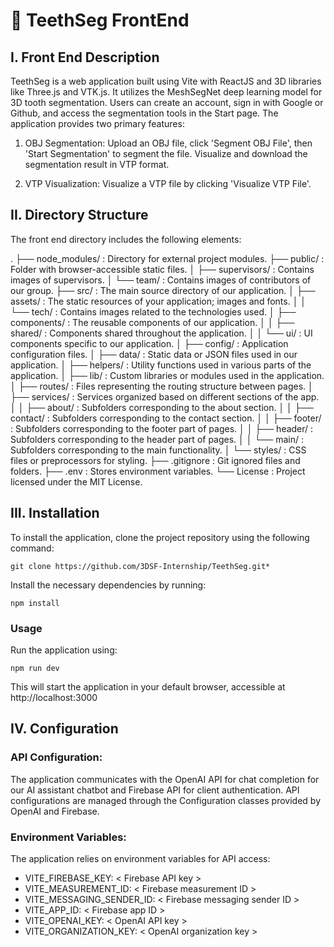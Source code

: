 # 🦷 TeethSeg FrontEnd 

## I. Front End Description
TeethSeg is a web application built using Vite with ReactJS and 3D libraries like Three.js and VTK.js. It utilizes the MeshSegNet deep learning model for 3D tooth segmentation. Users can create an account, sign in with Google or Github, and access the segmentation tools in the Start page. The application provides two primary features:  

1. OBJ Segmentation: Upload an OBJ file, click 'Segment OBJ File', then 'Start Segmentation' to segment the file. Visualize and download the segmentation result in VTP format.

2. VTP Visualization: Visualize a VTP file by clicking 'Visualize VTP File'.

## II. Directory Structure

The front end directory includes the following elements:

.
├── node_modules/ : Directory for external project modules.
├── public/ : Folder with browser-accessible static files.
│ ├── supervisors/ : Contains images of supervisors.
│ └── team/ : Contains images of contributors of our group.
├── src/ : The main source directory of our application.
│ ├── assets/ : The static resources of your application; images and fonts.
│ │ └── tech/ : Contains images related to the technologies used.
│ ├── components/ : The reusable components of our application.
│ │ ├── shared/ : Components shared throughout the application.
│ │ └── ui/ : UI components specific to our application.
│ ├── config/ : Application configuration files.
│ ├── data/ : Static data or JSON files used in our application.
│ ├── helpers/ : Utility functions used in various parts of the application.
│ ├── lib/ : Custom libraries or modules used in the application.
│ ├── routes/ : Files representing the routing structure between pages.
│ ├── services/ : Services organized based on different sections of the app.
│ │ ├── about/ : Subfolders corresponding to the about section.
│ │ ├── contact/ : Subfolders corresponding to the contact section.
│ │ ├── footer/ : Subfolders corresponding to the footer part of pages.
│ │ ├── header/ : Subfolders corresponding to the header part of pages.
│ │ └── main/ : Subfolders corresponding to the main functionality.
│ └── styles/ : CSS files or preprocessors for styling.
├── .gitignore : Git ignored files and folders.
├── .env : Stores environment variables.
└── License : Project licensed under the MIT License.

## III. Installation

To install the application, clone the project repository using the following command:

```
git clone https://github.com/3DSF-Internship/TeethSeg.git*
```

Install the necessary dependencies by running:

```
npm install
```

### Usage

Run the application using:

```
npm run dev
```

This will start the application in your default browser, accessible at http://localhost:3000

## IV. Configuration

### API Configuration:

The application communicates with the OpenAI API for chat completion for our AI assistant chatbot and Firebase API for client authentication. API configurations are managed through the Configuration classes provided by OpenAI and Firebase.

### Environment Variables:

The application relies on environment variables for API access:

- VITE_FIREBASE_KEY: < Firebase API key >
- VITE_MEASUREMENT_ID: < Firebase measurement ID >
- VITE_MESSAGING_SENDER_ID: < Firebase messaging sender ID >
- VITE_APP_ID: < Firebase app ID >
- VITE_OPENAI_KEY: < OpenAI API key >
- VITE_ORGANIZATION_KEY: < OpenAI organization key >